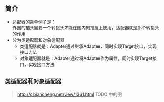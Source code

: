 
## 简介

- 适配器的简单例子是：  
  外国的插头需要一个转接头才能在国内的插座上使用，适配器就是那个转接头的作用  
- 分为类适配器和对象适配器
  - 类适配器就是：Adapter通过继承Adaptee，同时实现Target接口，实现接口方法
  - 对象适配器就是：Adapter通过将Adaptee作为属性，同时实现Target接口，实现接口方法

## `类适配器`和`对象适配器`

> http://c.biancheng.net/view/1361.html
TODO 中的图
